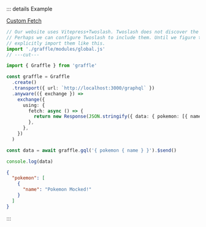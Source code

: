 ::: details Example

<div class="ExampleSnippet">
<a href="../../examples/transport-http/transport-http_extension_fetch__custom-fetch">Custom Fetch</a>

<!-- dprint-ignore-start -->
```ts twoslash
// Our website uses Vitepress+Twoslash. Twoslash does not discover the generated Graffle modules.
// Perhaps we can configure Twoslash to include them. Until we figure that out, we have to
// explicitly import them like this.
import './graffle/modules/global.js'
// ---cut---

import { Graffle } from 'graffle'

const graffle = Graffle
  .create()
  .transport({ url: `http://localhost:3000/graphql` })
  .anyware(({ exchange }) =>
    exchange({
      using: {
        fetch: async () => {
          return new Response(JSON.stringify({ data: { pokemon: [{ name: `Pokemon Mocked!` }] } }))
        },
      },
    })
  )

const data = await graffle.gql('{ pokemon { name } }').$send()

console.log(data)
```
<!-- dprint-ignore-end -->

<!-- dprint-ignore-start -->
```json
{
  "pokemon": [
    {
      "name": "Pokemon Mocked!"
    }
  ]
}
```
<!-- dprint-ignore-end -->

</div>
:::

